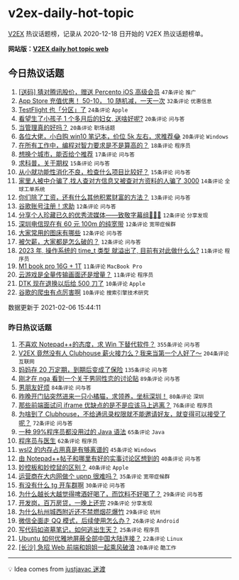 # v2ex-daily-hot-topic

[V2EX](https://www.v2ex.com/) 热议话题榜，记录从 2020-12-18 日开始的 V2EX 热议话题榜单。

**网站版：[V2EX daily hot topic web](https://realleonardo.github.io/v2ex-daily-hot-topic-web/)**

## 今日热议话题

<!-- TODAY BEGIN -->

1. [[送码] 猜对腾讯股价，赠送 Percento iOS 高级会员](https://www.v2ex.com/t/751757) `47条评论` `推广`
1. [App Store 充值优惠！ 50-10， 10 随机减，一天一次](https://www.v2ex.com/t/751745) `32条评论` `优惠信息`
1. [TestFlight 也「分区」了](https://www.v2ex.com/t/751803) `24条评论` `Apple`
1. [看望生了小孩子 1 个多月后的妇女, 送啥好呢?](https://www.v2ex.com/t/751773) `20条评论` `问与答`
1. [当管理真的好吗？](https://www.v2ex.com/t/751739) `20条评论` `职场话题`
1. [各位大佬，小白购 win10 笔记本，价位 5k 左右，求推荐😂](https://www.v2ex.com/t/751738) `20条评论` `Windows`
1. [在所有工作中，编程对智力要求是不是算高的？](https://www.v2ex.com/t/751831) `18条评论` `程序员`
1. [想换个城市，能否给个推荐](https://www.v2ex.com/t/751763) `17条评论` `问与答`
1. [求科普，关于期权](https://www.v2ex.com/t/751755) `15条评论` `问与答`
1. [从小就功能性消化不良，检查什么项目比较好？](https://www.v2ex.com/t/751733) `15条评论` `问与答`
1. [家里人被中介骗了,找人查对方信息又被查对方资料的人骗了 3000](https://www.v2ex.com/t/751809) `14条评论` `全球工单系统`
1. [你们除了工资，还有什么其他积累财富的方法？](https://www.v2ex.com/t/751805) `13条评论` `问与答`
1. [谷歌账号注册！求助](https://www.v2ex.com/t/751821) `12条评论` `问与答`
1. [分享个人珍藏已久的优秀流媒体——致敬字幕组🙏🙏🙏](https://www.v2ex.com/t/751761) `12条评论` `分享发现`
1. [深圳电信现在有 60 元 100m 的纯宽带](https://www.v2ex.com/t/751749) `12条评论` `宽带症候群`
1. [大家常用的图床有哪些](https://www.v2ex.com/t/751741) `12条评论` `问与答`
1. [被欠薪，大家都是怎么破的？](https://www.v2ex.com/t/751732) `12条评论` `问与答`
1. [2023 年, 操作系统的 time_t 类型 就溢出了, 目前有对此做什么么?](https://www.v2ex.com/t/751814) `11条评论` `程序员`
1. [M1 book pro 16G + 1T](https://www.v2ex.com/t/751787) `11条评论` `MacBook Pro`
1. [云游戏是全量传输画面还是增量？](https://www.v2ex.com/t/751774) `11条评论` `程序员`
1. [DTK 现在退换以后给 500 刀了](https://www.v2ex.com/t/751792) `10条评论` `Apple`
1. [谷歌的爬虫有点厉害啊](https://www.v2ex.com/t/751781) `10条评论` `搜索引擎技术研究`

数据更新于 2021-02-06 15:44:11

<!-- TODAY END -->

### 昨日热议话题

<!-- YESTERDAY BEGIN -->

1. [不喜欢 Notepad++的态度，求 Win 下替代软件？](https://www.v2ex.com/t/751483) `355条评论` `问与答`
1. [V2EX 竟然没有人 Clubhouse 薪火接力么？我来当第一个人好了～](https://www.v2ex.com/t/751613) `204条评论` `互联网`
1. [妈妈存 20 万定期，到期后变成了保险](https://www.v2ex.com/t/751490) `135条评论` `问与答`
1. [刚才在 nga 看到一个关于男同性恋的讨论贴](https://www.v2ex.com/t/751628) `89条评论` `问与答`
1. [男朋友好烦](https://www.v2ex.com/t/751632) `84条评论` `问与答`
1. [昨晚开门钻突然进来一只小橘猫，求领养，坐标深圳！](https://www.v2ex.com/t/751440) `80条评论` `深圳`
1. [那些前端面试问 iframe 优缺点的是不是应该马上逃离？](https://www.v2ex.com/t/751502) `76条评论` `程序员`
1. [为啥到了 Clubhouse，不给通讯录权限就不能邀请好友，就变得可以接受了呢？](https://www.v2ex.com/t/751456) `72条评论` `问与答`
1. [一种 99%程序员都没用过的 Java 语法](https://www.v2ex.com/t/751581) `65条评论` `Java`
1. [程序员与医生](https://www.v2ex.com/t/751487) `62条评论` `程序员`
1. [wsl2 的内存占用真是有够离谱的](https://www.v2ex.com/t/751582) `45条评论` `Windows`
1. [由 Notepad++帖子和哪里有好的实事讨论区想到的](https://www.v2ex.com/t/751704) `40条评论` `问与答`
1. [妙控板和妙控鼠的区别？](https://www.v2ex.com/t/751444) `40条评论` `Apple`
1. [运营商在大内网做个 upnp 很难吗？](https://www.v2ex.com/t/751546) `35条评论` `宽带症候群`
1. [有没有什么 tg 开车群啊](https://www.v2ex.com/t/751554) `30条评论` `问与答`
1. [为什么越长大越觉得啤酒好喝了，而饮料不好喝了？](https://www.v2ex.com/t/751614) `29条评论` `问与答`
1. [开发岗，百万房贷，一晚上还完](https://www.v2ex.com/t/751535) `29条评论` `分享发现`
1. [为什么杭州城西附近还不禁燃烟花爆竹](https://www.v2ex.com/t/751451) `29条评论` `杭州`
1. [微信全面走 QQ 模式，后续使用怎么办？](https://www.v2ex.com/t/751570) `26条评论` `Android`
1. [写代码如盗墓笔记，如何逃出生天？](https://www.v2ex.com/t/751452) `25条评论` `程序员`
1. [Ubuntu 如何优雅地屏蔽全部中国大陆连接？](https://www.v2ex.com/t/751645) `22条评论` `Linux`
1. [[长沙] 急招 Web 前端和姐姐一起乘风破浪](https://www.v2ex.com/t/751616) `20条评论` `酷工作`

<!-- YESTERDAY END -->

---

💡 Idea comes from [justjavac 迷渡](https://github.com/justjavac/)
